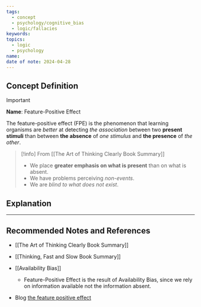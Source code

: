 ```yaml
---
tags:
  - concept
  - psychology/cognitive_bias
  - logic/fallacies
keywords: 
topics:
  - logic
  - psychology
name: 
date of note: 2024-04-28
---
```


## Concept Definition

>[!important]
>**Name**:  Feature-Positive Effect
>
>The feature-positive effect (FPE) is the phenomenon that learning organisms are *better* at detecting *the association* between two **present stimuli** than between **the absence** of *one stimulus* and **the presence** of *the other*.

>[!info]
>From [[The Art of Thinking Clearly Book Summary]]
>- We place **greater emphasis on what is present** than on what is absent.
> - We have problems perceiving *non-events*.
> - We are *blind to what does not exist*.


## Explanation





-----------
##  Recommended Notes and References

- [[The Art of Thinking Clearly Book Summary]]
- [[Thinking, Fast and Slow Book Summary]]

- [[Availability Bias]]
	- Feature-Positive Effect is the result of Availability Bias, since we rely on information available not the information absent. 

- Blog [the feature positive effect](https://blog.ssanj.net/posts/2015-02-11-the-feature-positive-effect.html)
